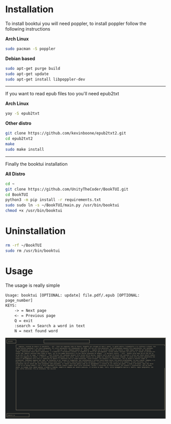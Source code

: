# Installation

To install booktui you will need poppler, to install poppler follow the following instructions

**Arch Linux**
```bash
sudo pacman -S poppler
```

**Debian based**
```bash
sudo apt-get purge build
sudo apt-get update
sudo apt-get install libpoppler-dev
```

----------------------------------------


If you want to read epub files too you'll need epub2txt

**Arch Linux**
```bash
yay -S epub2txt
```

**Other distro**
```bash
git clone https://github.com/kevinboone/epub2txt2.git
cd epub2txt2
make
sudo make install
```

----------------------------------------

Finally the booktui installation

**All Distro**

```bash
cd ~
git clone https://github.com/UnityTheCoder/BookTUI.git
cd BookTUI
python3 -m pip install -r requirements.txt
sudo sudo ln -s ~/BookTUI/main.py /usr/bin/booktui
chmod +x /usr/bin/booktui
```


# Uninstallation

```bash
rm -rf ~/BookTUI
sudo rm /usr/bin/booktui
```


# Usage

The usage is really simple
```
Usage: booktui [OPTIONAL: update] file.pdf/.epub [OPTIONAL: page_number]
KEYS: 
    -> = Next page
    <- = Previous page
    Q = exit
    :search = Search a word in text
    N = next found word 
```
![Alt text](https://github.com/UnityTheCoder/BookTUI/blob/main/images/screen6.png?raw=true)
